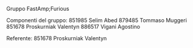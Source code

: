 Gruppo FastAmp;Furious

Componenti del gruppo:
851985 Selim Abed
879485 Tommaso Muggeri
851678 Proskurniak Valentyn
886517 Vigani Agostino

Referente:
851678 Proskurniak Valentyn
